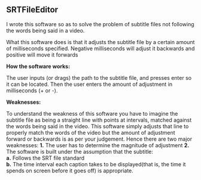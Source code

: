 ## SRTFileEditor ##  



I wrote this software so as to solve the problem of subtitle files not following
the words being said in a video.

What this software does is that it adjusts the subtitle file by a certain amount
of milliseconds specified. Negative milliseconds will adjust it backwards and positive
will move it forwards

**How the software works:**

The user inputs (or drags) the path to the subtitle file, and presses enter so it can be
located. Then the user enters the amount of adjustment in milliseconds (+ or -).

**Weaknesses:**

To understand the weakness of this software you have to imagine the subtitle file as
being a straight line with points at intervals, matched against the words being said in
the video. This software simply adjusts that line to properly match the words of the video
but the amount of adjustment forward or backwards is as per your judgement. 
Hence there are two major weaknesses:
**1.** The user has to determine the magnitude of adjustment
**2.** The software is built under the assumption that the subtitle:  
   **a.** Follows the SRT file standard  
   **b.** The time interval each caption takes to be displayed(that is, the time it spends
      on screen before it goes off) is appropriate.
